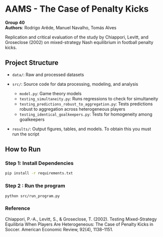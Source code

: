 # AAMS - The Case of Penalty Kicks  
**Group 40**  
**Authors**: Rodrigo Arêde, Manuel Navalho, Tomás Alves  

Replication and critical evaluation of the study by Chiappori, Levitt, and Groseclose (2002) on mixed-strategy Nash equilibrium in football penalty kicks.

## Project Structure

- `data/`: Raw and processed datasets  
- `src/`: Source code for data processing, modeling, and analysis  
  - `model.py`: Game theory models  
  - `testing_simultaneity.py`: Runs regressions to check for simultaneity  
  - `testing_predictions_robust_to_aggregation.py`: Tests predictions robust to aggregation across heterogeneous players  
  - `testing_identical_goalkeepers.py`: Tests for homogeneity among goalkeepers  

- `results/`: Output figures, tables, and models. To obtain this you must run the script

## How to Run

### Step 1: Install Dependencies

```bash
pip install -r requirements.txt
```
### Step 2 : Run the program
```bash
python src/run_program.py
```

### Reference 
Chiappori, P.-A., Levitt, S., & Groseclose, T. (2002). Testing Mixed-Strategy Equilibria When Players Are Heterogeneous: The Case of Penalty Kicks in Soccer. American Economic Review, 92(4), 1138–1151.